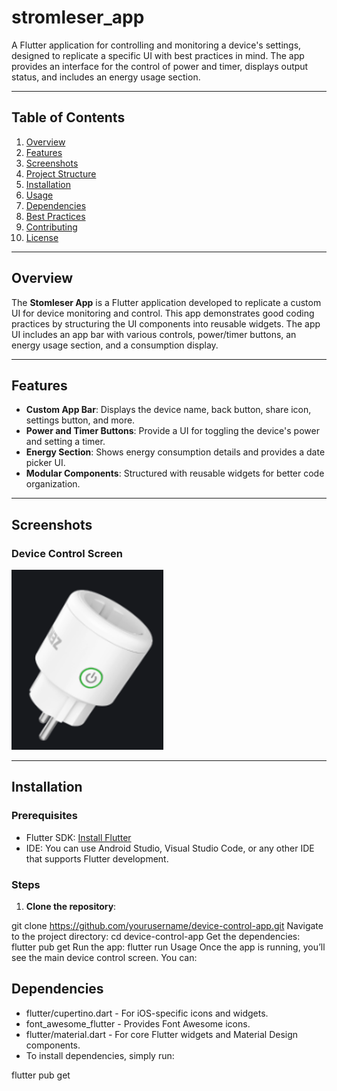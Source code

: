 # stromleser_app


A Flutter application for controlling and monitoring a device's settings, designed to replicate a specific UI with best practices in mind. The app provides an interface for the control of power and timer, displays output status, and includes an energy usage section.

---

## Table of Contents

1. [Overview](#overview)
2. [Features](#features)
3. [Screenshots](#screenshots)
4. [Project Structure](#project-structure)
5. [Installation](#installation)
6. [Usage](#usage)
7. [Dependencies](#dependencies)
8. [Best Practices](#best-practices)
9. [Contributing](#contributing)
10. [License](#license)

---

## Overview

The **Stomleser App** is a Flutter application developed to replicate a custom UI for device monitoring and control. This app demonstrates good coding practices by structuring the UI components into reusable widgets. The app UI includes an app bar with various controls, power/timer buttons, an energy usage section, and a consumption display.

---

## Features

- **Custom App Bar**: Displays the device name, back button, share icon, settings button, and more.
- **Power and Timer Buttons**: Provide a UI for toggling the device's power and setting a timer.
- **Energy Section**: Shows energy consumption details and provides a date picker UI.
- **Modular Components**: Structured with reusable widgets for better code organization.

---

## Screenshots

### Device Control Screen
![Device Control Screen](assets/image/stromleser.png)

---

## Installation

### Prerequisites

- Flutter SDK: [Install Flutter](https://flutter.dev/docs/get-started/install)
- IDE: You can use Android Studio, Visual Studio Code, or any other IDE that supports Flutter development.

### Steps

1. **Clone the repository**:

git clone https://github.com/yourusername/device-control-app.git
Navigate to the project directory:
cd device-control-app
Get the dependencies:
flutter pub get
Run the app:
flutter run
Usage
Once the app is running, you’ll see the main device control screen. You can:

## Dependencies
- flutter/cupertino.dart - For iOS-specific icons and widgets.
- font_awesome_flutter - Provides Font Awesome icons.
- flutter/material.dart - For core Flutter widgets and Material Design components.
- To install dependencies, simply run:


flutter pub get

